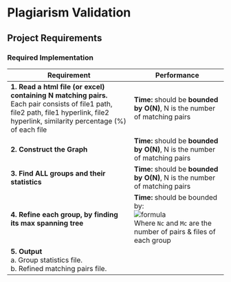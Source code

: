 # Plagiarism Validation

## Project Requirements

### Required Implementation

| **Requirement** | **Performance** |
|-----------------|-----------------|
| **1. Read a html file (or excel) containing N matching pairs.** <br> Each pair consists of file1 path, file2 path, file1 hyperlink, file2 hyperlink, similarity percentage (%) of each file | **Time:** should be **bounded by O(N)**, N is the number of matching pairs |
| **2. Construct the Graph** | **Time:** should be **bounded by O(N)**, N is the number of matching pairs |
| **3. Find ALL groups and their statistics** | **Time:** should be **bounded by O(N)**, N is the number of matching pairs |
| **4. Refine each group, by finding its max spanning tree** | **Time:** should be bounded by:<br> ![formula](path_to_your_image.png)<br> Where `Nc` and `Mc` are the number of pairs & files of each group |
| **5. Output**<br> a. Group statistics file.<br> b. Refined matching pairs file. | |
